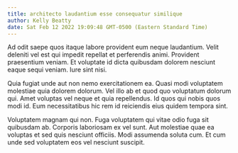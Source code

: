 ```yaml
---
title: architecto laudantium esse consequatur similique
author: Kelly Beatty
date: Sat Feb 12 2022 19:09:48 GMT-0500 (Eastern Standard Time)
---
```

Ad odit saepe quos itaque labore provident eum neque laudantium. Velit deleniti vel est qui impedit repellat et perferendis animi. Provident praesentium veniam. Et voluptate id dicta quibusdam dolorem nesciunt eaque sequi veniam. Iure sint nisi.

 Quia fugiat unde aut non nemo exercitationem ea. Quasi modi voluptatem molestiae quia dolorem dolorum. Vel illo ab et quod quo voluptatum dolorum qui. Amet voluptas vel neque et quia repellendus. Id quos qui nobis quos modi id. Eum necessitatibus hic rem id reiciendis eius quidem tempora sint.

 Voluptatem magnam qui non. Fuga voluptatem qui vitae odio fuga sit quibusdam ab. Corporis laboriosam ex vel sunt. Aut molestiae quae ea voluptas et sed quis nesciunt officiis. Modi assumenda soluta cum. Et cum unde sed voluptatem eos vel nesciunt suscipit.